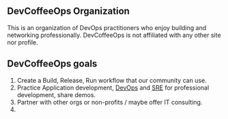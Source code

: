 ## DevCoffeeOps Organization

This is an organization of DevOps practitioners who enjoy building and networking professionally.
DevCoffeeOps is not affiliated with any other site nor profile.

## DevCoffeeOps goals

1. Create a Build, Release, Run workflow that our community can use.
2. Practice Application development, [DevOps](https://www.amazon.com/DevOps-Handbook-World-Class-Reliability-Organizations/dp/1950508404) and [SRE](https://www.amazon.com/Site-Reliability-Workbook-Practical-Implement/dp/1492029505/) for professional development, share demos.
3. Partner with other orgs or non-profits / maybe offer IT consulting.
4. 
